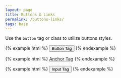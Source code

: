 ```yaml
---
layout: page
title: Buttons & Links
permalink: /buttons-links/
tags: base
---
```


Use the `button` tag or class to utilize buttons styles.

{% example html %}
<button>Button Tag</button>
{% endexample %}

{% example html %}
<a href="#" class="button">Anchor Tag</a>
{% endexample %}

{% example html %}
<input type="submit" class="button" value="Input Tag" />
{% endexample %}
